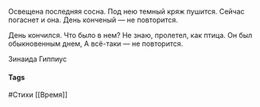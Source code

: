 Освещена последняя сосна.
Под нею темный кряж пушится.
Сейчас погаснет и она.
День конченый — не повторится. 

День кончился. Что было в нем?
Не знаю, пролетел, как птица.
Он был обыкновенным днем,
А всё-таки — не повторится.

Зинаида Гиппиус

#### Tags
#Стихи
[[Время]]